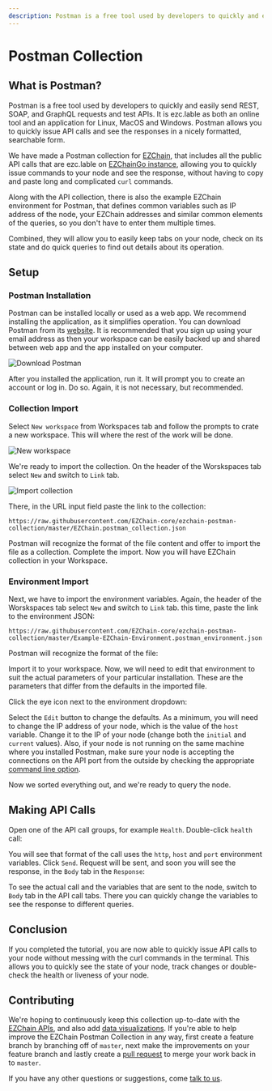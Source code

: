 ```yaml
---
description: Postman is a free tool used by developers to quickly and easily send REST, SOAP, and GraphQL requests and test APIs.
---
```



# Postman Collection

## What is Postman?

Postman is a free tool used by developers to quickly and easily send REST, SOAP, and GraphQL requests and test APIs. It is ezc.lable as both an online tool and an application for Linux, MacOS and Windows. Postman allows you to quickly issue API calls and see the responses in a nicely formatted, searchable form.

We have made a Postman collection for [EZChain](https://docs.ezchain.com), that includes all the public API calls that are ezc.lable on [EZChainGo instance](../release-notes/ezcgo.md), allowing you to quickly issue commands to your node and see the response, without having to copy and paste long and complicated `curl` commands.

Along with the API collection, there is also the example EZChain environment for Postman, that defines common variables such as IP address of the node, your EZChain addresses and similar common elements of the queries, so you don't have to enter them multiple times.

Combined, they will allow you to easily keep tabs on your node, check on its state and do quick queries to find out details about its operation.

## Setup

### Postman Installation

Postman can be installed locally or used as a web app. We recommend installing the application, as it simplifies operation. You can download Postman from its [website](https://www.postman.com/downloads/). It is recommended that you sign up using your email address as then your workspace can be easily backed up and shared between web app and the app installed on your computer.

![Download Postman](/img/postman_01_download.png)

After you installed the application, run it. It will prompt you to create an account or log in. Do so. Again, it is not necessary, but recommended.

### Collection Import

Select `New workspace` from Workspaces tab and follow the prompts to crate a new workspace. This will where the rest of the work will be done.

![New workspace](/img/postman_02_workspace.png)

We're ready to import the collection. On the header of the Worskspaces tab select `New` and switch to `Link` tab.

![Import collection](/img/postman_03_import.png)

There, in the URL input field paste the link to the collection:

```text
https://raw.githubusercontent.com/EZChain-core/ezchain-postman-collection/master/EZChain.postman_collection.json
```

Postman will recognize the format of the file content and offer to import the file as a collection. Complete the import. Now you will have EZChain collection in your Workspace.

<!-- ![Collection content](/img/postman_04_collection.png) -->

### Environment Import

Next, we have to import the environment variables. Again, the header of the Worskspaces tab select `New` and switch to `Link` tab. this time, paste the link to the environment JSON:

```text
https://raw.githubusercontent.com/EZChain-core/ezchain-postman-collection/master/Example-EZChain-Environment.postman_environment.json
```

Postman will recognize the format of the file:

<!-- ![Environment import](/img/postman_05_environment.png) -->

Import it to your workspace. Now, we will need to edit that environment to suit the actual parameters of your particular installation. These are the parameters that differ from the defaults in the imported file.

Click the eye icon next to the environment dropdown:

<!-- ![Environment content](/img/postman_06_variables.png) -->

Select the `Edit` button to change the defaults. As a minimum, you will need to change the IP address of your node, which is the value of the `host` variable. Change it to the IP of your node (change both the `initial` and `current` values). Also, if your node is not running on the same machine where you installed Postman, make sure your node is accepting the connections on the API port from the outside by checking the appropriate [command line option](../references/ezcgo-config-flags.md#http-server).

Now we sorted everything out, and we're ready to query the node.

## Making API Calls

Open one of the API call groups, for example `Health`. Double-click `health` call:

<!-- ![API call](/img/postman_07_making_calls.png) -->

You will see that format of the call uses the `http`, `host` and `port` environment variables. Click `Send`. Request will be sent, and soon you will see the response, in the `Body` tab in the `Response`:

<!-- ![Response](/img/postman_08_response.png) -->

To see the actual call and the variables that are sent to the node, switch to `Body` tab in the API call tabs. There you can quickly change the variables to see the response to different queries.

## Conclusion

If you completed the tutorial, you are now able to quickly issue API calls to your node without messing with the curl commands in the terminal. This allows you to quickly see the state of your node, track changes or double-check the health or liveness of your node.

## Contributing

We're hoping to continuously keep this collection up-to-date with the [EZChain APIs](https://docs.ezchain.com/build/ezcgo-apis), and also add [data visualizations](https://learning.postman.com/docs/sending-requests/visualizer/#visualizing-response-data). If you're able to help improve the EZChain Postman Collection in any way, first create a feature branch by branching off of `master`, next make the improvements on your feature branch and lastly create a [pull request](https://github.com/EZChain-core/ezchain-documents/pulls) to merge your work back in to `master`.

If you have any other questions or suggestions, come [talk to us](https://t.me/EZChainOfficia/).

